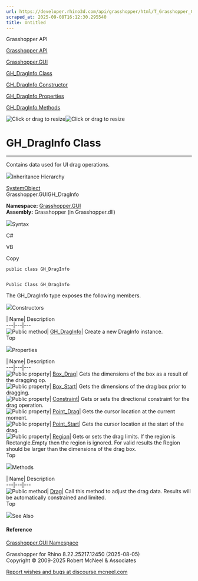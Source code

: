 ```yaml
---
url: https://developer.rhino3d.com/api/grasshopper/html/T_Grasshopper_GUI_GH_DragInfo.htm
scraped_at: 2025-09-08T16:12:30.295540
title: Untitled
---
```


Grasshopper API

[Grasshopper API](../html/723c01da-9986-4db2-8f53-6f3a7494df75.htm
"Grasshopper API")

[Grasshopper.GUI](../html/N_Grasshopper_GUI.htm "Grasshopper.GUI")

[GH_DragInfo Class](../html/T_Grasshopper_GUI_GH_DragInfo.htm "GH_DragInfo
Class")

[GH_DragInfo Constructor ](../html/M_Grasshopper_GUI_GH_DragInfo__ctor.htm
"GH_DragInfo Constructor ")

[GH_DragInfo Properties](../html/Properties_T_Grasshopper_GUI_GH_DragInfo.htm
"GH_DragInfo Properties")

[GH_DragInfo Methods](../html/Methods_T_Grasshopper_GUI_GH_DragInfo.htm
"GH_DragInfo Methods")

![Click or drag to resize](../icons/TocOpen.gif)![Click or drag to
resize](../icons/TocClose.gif)

# GH_DragInfo Class  
  
---  
  
Contains data used for UI drag operations.

![](../icons/SectionExpanded.png)Inheritance Hierarchy

[SystemObject](https://docs.microsoft.com/dotnet/api/system.object)  
Grasshopper.GUIGH_DragInfo  

**Namespace:** [Grasshopper.GUI](N_Grasshopper_GUI.htm)  
**Assembly:** Grasshopper (in Grasshopper.dll)

![](../icons/SectionExpanded.png)Syntax

C#

VB

Copy

    
    
    public class GH_DragInfo
    
    
    Public Class GH_DragInfo

The GH_DragInfo type exposes the following members.

![](../icons/SectionExpanded.png)Constructors

| Name| Description  
---|---|---  
![Public method](../icons/pubmethod.gif)|
[GH_DragInfo](M_Grasshopper_GUI_GH_DragInfo__ctor.htm)|  Create a new DragInfo
instance.  
Top

![](../icons/SectionExpanded.png)Properties

| Name| Description  
---|---|---  
![Public property](../icons/pubproperty.gif)|
[Box_Drag](P_Grasshopper_GUI_GH_DragInfo_Box_Drag.htm)|  Gets the dimensions
of the box as a result of the dragging op.  
![Public property](../icons/pubproperty.gif)|
[Box_Start](P_Grasshopper_GUI_GH_DragInfo_Box_Start.htm)|  Gets the dimensions
of the drag box prior to dragging.  
![Public property](../icons/pubproperty.gif)|
[Constraint](P_Grasshopper_GUI_GH_DragInfo_Constraint.htm)|  Gets or sets the
directional constraint for the drag operation.  
![Public property](../icons/pubproperty.gif)|
[Point_Drag](P_Grasshopper_GUI_GH_DragInfo_Point_Drag.htm)|  Gets the cursor
location at the current moment.  
![Public property](../icons/pubproperty.gif)|
[Point_Start](P_Grasshopper_GUI_GH_DragInfo_Point_Start.htm)|  Gets the cursor
location at the start of the drag.  
![Public property](../icons/pubproperty.gif)|
[Region](P_Grasshopper_GUI_GH_DragInfo_Region.htm)|  Gets or sets the drag
limits. If the region is Rectangle.Empty then the region is ignored. For valid
results the Region should be larger than the dimensions of the drag box.  
Top

![](../icons/SectionExpanded.png)Methods

| Name| Description  
---|---|---  
![Public method](../icons/pubmethod.gif)|
[Drag](M_Grasshopper_GUI_GH_DragInfo_Drag.htm)|  Call this method to adjust
the drag data. Results will be automatically constrained and limited.  
Top

![](../icons/SectionExpanded.png)See Also

#### Reference

[Grasshopper.GUI Namespace](N_Grasshopper_GUI.htm)

Grasshopper for Rhino 8.22.25217.12450 (2025-08-05)  
Copyright © 2009-2025 Robert McNeel & Associates

[Report wishes and bugs at
discourse.mcneel.com](https://discourse.mcneel.com/c/grasshopper)

